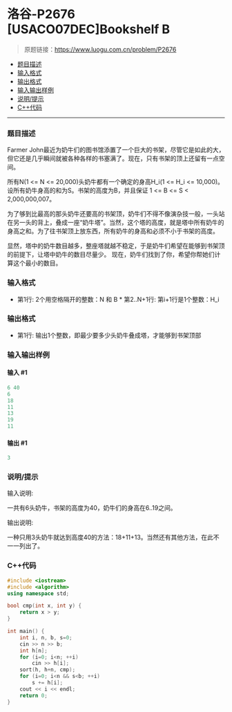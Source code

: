 # 洛谷-P2676 [USACO07DEC]Bookshelf B

> 原题链接：https://www.luogu.com.cn/problem/P2676

- [题目描述](#题目描述)
- [输入格式](#输入格式)
- [输出格式](#输出格式)
- [输入输出样例](#输入输出样例)
- [说明/提示](#说明/提示)
- [C++代码](#C++代码)

---

### <a name="题目描述">题目描述</a>

Farmer John最近为奶牛们的图书馆添置了一个巨大的书架，尽管它是如此的大，但它还是几乎瞬间就被各种各样的书塞满了。现在，只有书架的顶上还留有一点空间。

所有N(1 <= N <= 20,000)头奶牛都有一个确定的身高H_i(1 <= H_i <=  10,000)。设所有奶牛身高的和为S。书架的高度为B，并且保证 1 <= B <= S < 2,000,000,007。

为了够到比最高的那头奶牛还要高的书架顶，奶牛们不得不像演杂技一般，一头站在另一头的背上，叠成一座“奶牛塔”。当然，这个塔的高度，就是塔中所有奶牛的身高之和。为了往书架顶上放东西，所有奶牛的身高和必须不小于书架的高度。

显然，塔中的奶牛数目越多，整座塔就越不稳定，于是奶牛们希望在能够到书架顶的前提下，让塔中奶牛的数目尽量少。 现在，奶牛们找到了你，希望你帮她们计算这个最小的数目。

### <a name="输入格式">输入格式</a>

- 第1行: 2个用空格隔开的整数：N 和 B * 第2..N+1行: 第i+1行是1个整数：H_i

### <a name="输出格式">输出格式</a>

- 第1行: 输出1个整数，即最少要多少头奶牛叠成塔，才能够到书架顶部

### <a name="输入输出样例">输入输出样例</a>

#### 输入 #1

```c++
6 40
6
18
11
13
19
11
```

#### 输出 #1

```c++
3
```

### <a name="说明/提示">说明/提示</a>

输入说明:

一共有6头奶牛，书架的高度为40，奶牛们的身高在6..19之间。

输出说明:

一种只用3头奶牛就达到高度40的方法：18+11+13。当然还有其他方法，在此不一一列出了。

### <a name="C++代码">C++代码</a>

```c++
#include <iostream>
#include <algorithm>
using namespace std;

bool cmp(int x, int y) {
    return x > y;
}

int main() {
    int i, n, b, s=0;
    cin >> n >> b;
    int h[n];
    for (i=0; i<n; ++i)
        cin >> h[i];
    sort(h, h+n, cmp);
    for (i=0; i<n && s<b; ++i)
        s += h[i];
    cout << i << endl;
    return 0;
}
```